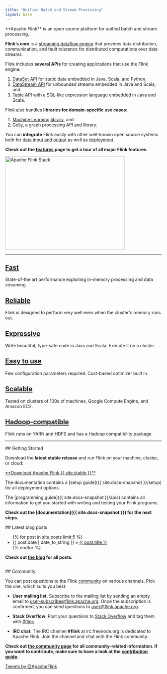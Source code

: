 ```yaml
---
title: "Unified Batch and Stream Processing"
layout: base
---
```


<div class="row">
  <div class="col-sm-12"><p class="lead" markdown="span">**Apache Flink** is an open source platform for unified batch and stream processing.</p></div>
</div>

<div class="row">
  <div class="col-sm-6" markdown="1">

**Flink’s core** is a [streaming dataflow engine](features.html#unified-stream-amp-batch-processing) that provides data distribution, communication, and fault tolerance for distributed computations over data streams.

Flink includes **several APIs** for creating applications that use the Flink engine:

1. [DataSet API](features.html#dataset-api) for static data embedded in Java, Scala, and Python,
2. [DataStream API](features.html#datastream-api) for unbounded streams embedded in Java and Scala, and
3. [Table API](features.html#table-api) with a SQL-like expression language embedded in Java and Scala.

Flink also bundles **libraries for domain-specific use cases**:

1. [Machine Learning library](features.html#machine-learning-library), and
2. [Gelly](features.html#graph-api-amp-library-gelly), a graph processing API and library.

You can **integrate** Flink easily with other well-known open source systems both for [data input and output](features.html#deployment-and-integration) as well as [deployment](features.html#deployment-and-integration).

**Check out the [features](features.html) page to get a tour of all major Flink features.**
  </div>
  <div class="col-sm-6 stack text-center">
    <img src="{{ site.baseurl }}/img/flink-stack-small.png" alt="Apache Flink Stack" width="385px" height="300px">
  </div>
</div>

---

<div class="frontpage-tags">
  <div class="row">
    <div class="col-md-4 text-center">
       <h2><span class="glyphicon glyphicon-flash"></span> <a href="features.html#fast">Fast</a></h2>
      <p>State-of-the art performance exploiting in-memory processing and data streaming.</p>
    </div>
    <div class="col-md-4 text-center">
      <h2><span class="glyphicon glyphicon-plane"></span> <a href="features.html#reliable-and-scalable">Reliable</a></h2>
      <p>Flink is designed to perform very well even when the cluster's memory runs out.</p>
    </div>
    <div class="col-md-4 text-center">
      <h2><span class="glyphicon glyphicon-cutlery"></span> <a href="features.html#expressive">Expressive</a></h2>
      <p>Write beautiful, type-safe code in Java and Scala. Execute it on a cluster.</p>
    </div>
  </div>

  <div class="row">
    <div class="col-md-4 text-center">
      <h2><span class="glyphicon glyphicon-send"></span> <a href="features.html#easy-to-use">Easy to use</a></h2>
      <p>Few configuration parameters required. Cost-based optimizer built in.</p>
    </div>
    <div class="col-md-4 text-center">
      <h2><span class="glyphicon glyphicon-sort"></span> <a href="features.html#reliable-and-scalable">Scalable</a></h2>
      <p>Tested on clusters of 100s of machines, Google Compute Engine, and Amazon EC2.</p>
    </div>
    <div class="col-md-4 text-center">
      <h2><span class="glyphicon glyphicon-refresh"></span> <a href="features.html#hadoop">Hadoop-compatible</a></h2>
      <p>Flink runs on YARN and HDFS and has a Hadoop compatibility package.</p>
    </div>
  </div>
</div>

---

<div class="row">
  <div class="col-sm-6" markdown="1">
## Getting Started

Download the **latest stable release** and run Flink on your machine, cluster, or cloud:

<div class="text-center download-button"><a href="downloads.html" class="btn btn-primary" markdown="1">**Download Apache Flink {{ site.stable }}**</a></div>

The documentation contains a [setup guide]({{ site.docs-snapshot }}/setup) for all deployment options.

The [programming guide]({{ site.docs-snapshot }}/apis) contains all information to get you started with writing and testing your Flink programs.

**Check out the [documentation]({{ site.docs-snapshot }}) for the next steps.**

  </div>
  <div class="col-sm-6" markdown="1" style="padding-bottom:1em">
## Latest blog posts

<ul class="list-group">
{% for post in site.posts limit:5 %}  
      <li class="list-group-item"><span>{{ post.date | date_to_string }}</span> &raquo;
        <a href="{{ site.baseurl }}{{ post.url }}">{{ post.title }}</a>
      </li>
{% endfor %}
</ul>

**Check out [the blog](blog/) for all posts.**
  </div>
</div>

<div class="row">
  <div class="col-sm-6" markdown="1">
## Community

You can post questions to the Flink [community]() on various channels. Pick the one, which suits you best:

- <span class="glyphicon glyphicon-pencil" aria-hidden="true"></span> **User mailing list**. Subscribe to the mailing list by sending an empty email to user-subscribe@flink.apache.org. Once the subscription is confirmed, you can send questions to user@flink.apache.org.

- <span class="glyphicon glyphicon-search" aria-hidden="true"></span> **Stack Overflow**. Post your questions to [Stack Overflow](http://stackoverflow.com/questions/ask/?tags=flink) and tag them with [#flink](http://stackoverflow.com/questions/ask/?tags=flink).

- <span class="glyphicon glyphicon-comment" aria-hidden="true"></span> **IRC chat**. The IRC channel **#flink** at irc.freenode.org is dedicated to Apache Flink. Join the channel and chat with the Flink community.

**Check out [the community page](community.html) for all community-related information. If you want to contribute, make sure to have a look at the [contribution guide](how-to-contribute.html).**
  </div>

  <div class="col-sm-6 text-center">
   <a class="twitter-timeline" href="https://twitter.com/ApacheFlink" data-widget-id="598498380973735936">Tweets by @ApacheFlink</a>
<script>!function(d,s,id){var js,fjs=d.getElementsByTagName(s)[0],p=/^http:/.test(d.location)?'http':'https';if(!d.getElementById(id)){js=d.createElement(s);js.id=id;js.src=p+"://platform.twitter.com/widgets.js";fjs.parentNode.insertBefore(js,fjs);}}(document,"script","twitter-wjs");</script>
  </div>
</div>
